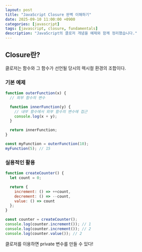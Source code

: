 ```yaml
---
layout: post
title: "JavaScript Closure 완벽 이해하기"
date: 2025-09-10 11:00:00 +0900
categories: [javascript]
tags: [javascript, closure, fundamentals]
description: "JavaScript의 클로저 개념을 예제와 함께 정리했습니다."
---
```


## Closure란?

클로저는 함수와 그 함수가 선언될 당시의 렉시컬 환경의 조합이다.

### 기본 예제

```javascript
function outerFunction(x) {
  // 외부 함수의 변수

  function innerFunction(y) {
    // 내부 함수에서 외부 함수의 변수에 접근
    console.log(x + y);
  }

  return innerFunction;
}

const myFunction = outerFunction(10);
myFunction(5); // 15
```

### 실용적인 활용

```javascript
function createCounter() {
  let count = 0;

  return {
    increment: () => ++count,
    decrement: () => --count,
    value: () => count
  };
}

const counter = createCounter();
console.log(counter.increment()); // 1
console.log(counter.increment()); // 2
console.log(counter.value()); // 2
```

클로저를 이용하면 private 변수를 만들 수 있다!